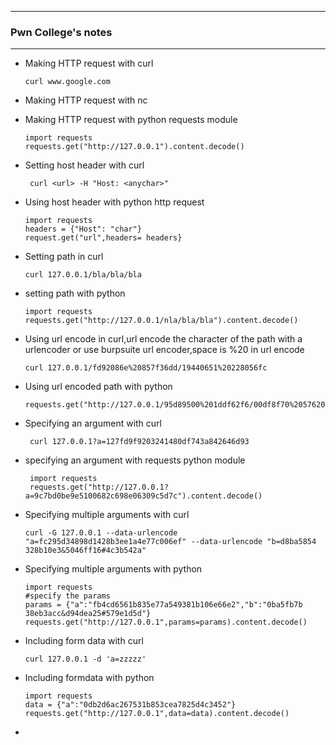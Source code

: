 * * *
### Pwn College's notes
* * *

- Making HTTP request with curl

      curl www.google.com
- Making HTTP request with nc

- Making HTTP request with python requests module

      import requests
      requests.get("http://127.0.0.1").content.decode()
- Setting host header with curl 

       curl <url> -H "Host: <anychar>"
- Using host header with python http request

      import requests
      headers = {"Host": "char"}
      request.get("url",headers= headers}
- Setting path in curl
    
      curl 127.0.0.1/bla/bla/bla
- setting path with python

      import requests
      requests.get("http://127.0.0.1/nla/bla/bla").content.decode()
- Using url encode in curl,url encode the character of the path with a urlencoder or use burpsuite url encoder,space is %20 in url encode

      curl 127.0.0.1/fd92086e%20857f36dd/19440651%20228056fc
- Using url encoded path with python

      requests.get("http://127.0.0.1/95d89500%201ddf62f6/00df8f70%2057620caf").content.decode()

- Specifying an argument with curl

       curl 127.0.0.1?a=127fd9f9203241480df743a842646d93

- specifying an argument with requests python module

       import requests
       requests.get("http://127.0.0.1?a=9c7bd0be9e5100682c698e06309c5d7c").content.decode()
- Specifying multiple arguments with curl

      curl -G 127.0.0.1 --data-urlencode "a=fc295d34898d1428b3ee1a4e77c006ef" --data-urlencode "b=d8ba5854 328b10e3&5046ff16#4c3b542a"
- Specifying multiple arguments with python

      import requests
      #specify the params
      params = {"a":"fb4cd6561b835e77a549381b106e66e2","b":"0ba5fb7b 38eb3acc&d94dea25#579e1d5d"}
      requests.get("http://127.0.0.1",params=params).content.decode()
- Including form data with curl

      curl 127.0.0.1 -d 'a=zzzzz'
- Including formdata with python

      import requests
      data = {"a":"0db2d6ac267531b853cea7825d4c3452"}
      requests.get("http://127.0.0.1",data=data).content.decode()
-
